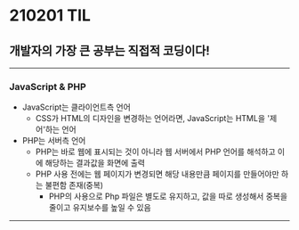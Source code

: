 # 210201 TIL
## 개발자의 가장 큰 공부는 직접적 코딩이다!
-------------------------
### JavaScript & PHP
  * JavaScript는 클라이언트측 언어
    * CSS가 HTML의 디자인을 변경하는 언어라면, JavaScript는 HTML을 '제어'하는 언어
  * PHP는 서버측 언어
    * PHP는 바로 웹에 표시되는 것이 아니라 웹 서버에서 PHP 언어를 해석하고 이에 해당하는 결과값을 화면에 출력
    * PHP 사용 전에는 웹 페이지가 변경되면 해당 내용만큼 페이지를 만들어야만 하는 불편함 존재(중복)
      * PHP의 사용으로 Php 파일은 별도로 유지하고, 값을 따로 생성해서 중복을 줄이고 유지보수를 높일 수 있음
------------------------
